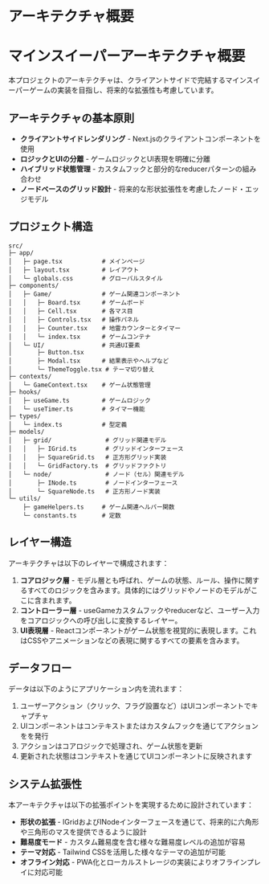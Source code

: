 # アーキテクチャ概要

# マインスイーパーアーキテクチャ概要

本プロジェクトのアーキテクチャは、クライアントサイドで完結するマインスイーパーゲームの実装を目指し、将来的な拡張性も考慮しています。

## アーキテクチャの基本原則

- **クライアントサイドレンダリング** - Next.jsのクライアントコンポーネントを使用
- **ロジックとUIの分離** - ゲームロジックとUI表現を明確に分離
- **ハイブリッド状態管理** - カスタムフックと部分的なreducerパターンの組み合わせ
- **ノードベースのグリッド設計** - 将来的な形状拡張性を考慮したノード・エッジモデル

## プロジェクト構造

```
src/
├─ app/
│   ├─ page.tsx           # メインページ
│   ├─ layout.tsx         # レイアウト
│   └─ globals.css        # グローバルスタイル
├─ components/
│   ├─ Game/              # ゲーム関連コンポーネント
│   │   ├─ Board.tsx      # ゲームボード
│   │   ├─ Cell.tsx       # 各マス目
│   │   ├─ Controls.tsx   # 操作パネル
│   │   ├─ Counter.tsx    # 地雷カウンターとタイマー
│   │   └─ index.tsx      # ゲームコンテナ
│   └─ UI/                # 共通UI要素
│       ├─ Button.tsx
│       ├─ Modal.tsx      # 結果表示やヘルプなど
│       └─ ThemeToggle.tsx # テーマ切り替え
├─ contexts/
│   └─ GameContext.tsx    # ゲーム状態管理
├─ hooks/
│   ├─ useGame.ts         # ゲームロジック
│   └─ useTimer.ts        # タイマー機能
├─ types/
│   └─ index.ts           # 型定義
├─ models/
│   ├─ grid/               # グリッド関連モデル
│   │   ├─ IGrid.ts        # グリッドインターフェース
│   │   ├─ SquareGrid.ts   # 正方形グリッド実装
│   │   └─ GridFactory.ts  # グリッドファクトリ
│   └─ node/               # ノード（セル）関連モデル
│       ├─ INode.ts        # ノードインターフェース
│       └─ SquareNode.ts   # 正方形ノード実装
└─ utils/
    ├─ gameHelpers.ts     # ゲーム関連ヘルパー関数
    └─ constants.ts       # 定数
```

## レイヤー構造

アーキテクチャは以下のレイヤーで構成されます：

1. **コアロジック層** - モデル層とも呼ばれ、ゲームの状態、ルール、操作に関するすべてのロジックを含みます。具体的にはグリッドやノードのモデルがここに含まれます。
2. **コントローラー層** - useGameカスタムフックやreducerなど、ユーザー入力をコアロジックへの呼び出しに変換するレイヤー。
3. **UI表現層** - Reactコンポーネントがゲーム状態を視覚的に表現します。これはCSSやアニメーションなどの表現に関するすべての要素を含みます。

## データフロー

データは以下のようにアプリケーション内を流れます：

1. ユーザーアクション（クリック、フラグ設置など）はUIコンポーネントでキャプチャ
2. UIコンポーネントはコンテキストまたはカスタムフックを通じてアクションをを発行
3. アクションはコアロジックで処理され、ゲーム状態を更新
4. 更新された状態はコンテキストを通じてUIコンポーネントに反映されます

## システム拡張性

本アーキテクチャは以下の拡張ポイントを実現するために設計されています：

- **形状の拡張** - IGridおよびINodeインターフェースを通じて、将来的に六角形や三角形のマスを提供できるように設計
- **難易度モード** - カスタム難易度を含む様々な難易度レベルの追加が容易
- **テーマ対応** - Tailwind CSSを活用した様々なテーマの追加が可能
- **オフライン対応** - PWA化とローカルストレージの実装によりオフラインプレイに対応可能